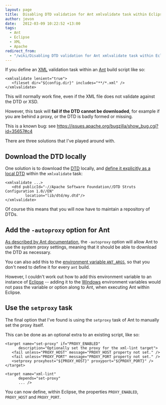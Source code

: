 ```yaml
---
layout: page
title:  Disabling DTD validation for Ant xmlvalidate task within Eclipse
author: jevon
date:   2012-03-09 10:22:52 +13:00
tags:
  - Ant
  - Eclipse
  - XML
  - Apache
redirect_from:
  - "/wiki/Disabling DTD validation for Ant xmlvalidate task within Eclipse"
---
```


If you define an [XML](XML.md) validation task within an [Ant](Ant.md) build script like so:

```
<xmlvalidate lenient="true">
   <fileset dir="${config.dir}" includes="**/*.xml" />
</xmlvalidate>
```

This will normally work fine, even if the XML file does not validate against the DTD or XSD.

However, this task will **fail if the DTD cannot be downloaded**, for example if you are behind a proxy, or the DTD is badly formed or missing.

This is a known bug: see https://issues.apache.org/bugzilla/show_bug.cgi?id=35657#c4

There are three solutions that I've played around with.

## Download the DTD locally
One solution is to download the [DTD](dtd.md) locally, and <a href="http://ant.apache.org/manual/Tasks/xmlvalidate.html">define it explicitly as a local DTD</a> within the `xmlvalidate` task:

```
<xmlvalidate ...>
   <dtd publicId="-//Apache Software Foundation//DTD Struts Configuration 1.0//EN"
         location="lib/dtd/my.dtd"/>
</xmlvalidate>
```

Of course this means that you will now have to maintain a repository of DTDs.

## Add the `-autoproxy` option for Ant
<a href="http://ant.apache.org/manual/proxy.html">As described by Ant documentation</a>, the `-autoproxy` option will allow Ant to use the system proxy settings, meaning that it should be able to download the DTD as necessary.

You can also add this to the <a href="http://ant.apache.org/manual/proxy.html">environment variable `ANT_ARGS`</a>, so that you don't need to define it for every `ant` build.

However, I couldn't work out how to add this environment variable to an instance of [Eclipse](Eclipse.md) -- adding it to the [Windows](Windows.md) environment variables would not pass the variable or option along to Ant, when executing Ant within Eclipse.

## Use the `setproxy` task
The final option that I've found is using the `setproxy` task of Ant to manually set the proxy itself.

This can be done as an optional extra to an existing script, like so:

```
<target name="set-proxy" if="PROXY_ENABLED"
      description="Optionally set the proxy for the xml-lint target">
   <fail unless="PROXY_HOST" message="PROXY_HOST property not set." />
   <fail unless="PROXY_PORT" message="PROXY_PORT property not set." />
   <setproxy proxyhost="${PROXY_HOST}" proxyport="${PROXY_PORT}" />
</target>

<target name="xml-lint"
      depends="set-proxy"
      ... />
```

You can now define, within Eclipse, the properties `PROXY_ENABLED`, `PROXY_HOST` and `PROXY_PORT`.
